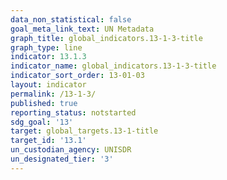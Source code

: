 ```yaml
---
data_non_statistical: false
goal_meta_link_text: UN Metadata
graph_title: global_indicators.13-1-3-title
graph_type: line
indicator: 13.1.3
indicator_name: global_indicators.13-1-3-title
indicator_sort_order: 13-01-03
layout: indicator
permalink: /13-1-3/
published: true
reporting_status: notstarted
sdg_goal: '13'
target: global_targets.13-1-title
target_id: '13.1'
un_custodian_agency: UNISDR
un_designated_tier: '3'
---
```

